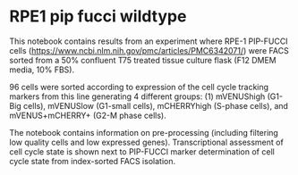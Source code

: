 # RPE1 pip fucci wildtype 
This notebook contains results from an experiment where RPE-1 PIP-FUCCI cells (https://www.ncbi.nlm.nih.gov/pmc/articles/PMC6342071/) were FACS sorted from a 50% confluent T75 treated tissue culture flask (F12 DMEM media, 10% FBS).  

96 cells were sorted according to expression of the cell cycle tracking markers from this line generating 4 different groups: (1) mVENUShigh (G1-Big cells), mVENUSlow (G1-small cells), mCHERRYhigh (S-phase cells), and mVENUS+mCHERRY+ (G2-M phase cells).  


The notebook contains information on pre-processing (including filtering low quality cells and low expressed genes).  Transcriptional assessment of cell cycle state is shown next to PIP-FUCCI marker determination of cell cycle state from index-sorted FACS isolation.
